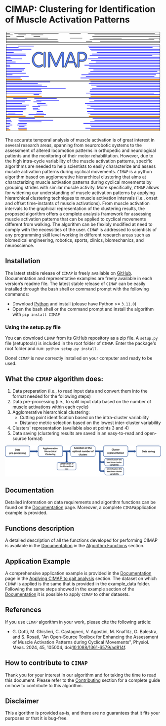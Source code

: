 # CIMAP: Clustering for Identification of Muscle Activation Patterns

<img  src="https://github.com/Biolab-PoliTO/CIMAP/blob/main/docs/source/_static/Logo.png" width="600"/>

The accurate temporal analysis of muscle activation is of great interest in several research areas, spanning from neurorobotic systems to the assessment of altered locomotion patterns in orthopedic and neurological patients and the monitoring of their motor rehabilitation. However, due to the high intra-cycle variability of the muscle activation patterns, specific algorithms are needed to help scientists to easily characterize and assess muscle activation patterns during cyclical movements. ```CIMAP``` is a python algorithm based on agglomerative hierarchical clustering that aims at characterizing muscle activation patterns during cyclical movements by grouping strides with similar muscle activity. More specifically, ```CIMAP``` allows for widening our understanding of muscle activation patterns by applying hierarchical clustering techniques to muscle activation intervals (i.e., onset and offset time-instants of muscle activations). From muscle activation intervals to the graphical representation of the clustering results, the proposed algorithm offers a complete analysis framework for assessing muscle activation patterns that can be applied to cyclical movements different from walking. The algorithm can be flexibly modified at need to comply with the necessities of the user. ```CIMAP``` is addressed to scientists of any programming skill level working in different research areas such as biomedical engineering, robotics, sports, clinics, biomechanics, and neuroscience.

## Installation
The latest stable release of ```CIMAP``` is freely available on [GitHub](https://github.com/Biolab-PoliTO/CIMAP). Documentation and representative examples are freely available in each version’s readme file. The latest stable release of ```CIMAP``` can be easily installed through the bash shell or command prompt with the following commands:

-	Download [Python]( https://www.python.org/downloads/) and install (please have Python >= ```3.11.0```)
-	Open the bash shell or the command prompt and install the algorithm with ```pip install CIMAP```

### Using the setup.py file
You can download ```CIMAP``` from its GitHub repository as a zip file. A ```setup.py``` file (setuptools) is included in the root folder of ```CIMAP```. Enter the package's
root folder and run: ```python setup.py install```.

Done! ```CIMAP``` is now correctly installed on your computer and ready to be used.

## What the ```CIMAP``` algorithm does:
1.	Data preparation (i.e., to read input data and convert them into the format needed for the following steps)
2.	Data pre-processing (i.e., to split input data based on the number of muscle activations within each cycle)
3.	Agglomerative hierarchical clustering:
      -	Cutting point identification based on the intra-cluster variability
      -	Distance metric selection based on the lowest inter-cluster variability
4.	Clusters' representation (available also at points 3 and 4)
5.	Data saving (clustering results are saved in an easy-to-read and open-source format)

<img  src="https://github.com/Biolab-PoliTO/CIMAP/blob/main/docs/source/_static/CIMAPworkflow.png"/>

## Documentation
Detailed information on data requirements and algorithm functions can be found on the [Documentation](https://biolab-polito.github.io/CIMAP/index.html) page. Moreover, a complete ``CIMAP``application example is provided.

## Functions description
A detailed description of all the functions developed for performing CIMAP is available in the [Documentation](https://biolab-polito.github.io/CIMAP/index.html) in the [Algorithm Functions](https://biolab-polito.github.io/CIMAP/CIMAP.html) section.

## Application Example
A comprehensive application example is provided in the [Documentation](https://biolab-polito.github.io/CIMAP/index.html) page in the [Applying CIMAP to gait analysis](https://biolab-polito.github.io/CIMAP/example.html) section. The dataset on which ```CIMAP``` is applied is the same that is provided in the example_data folder. Following the same steps showed in the example section of the [Documentation](https://biolab-polito.github.io/CIMAP/index.html) it is possible to apply ```CIMAP``` to other datasets.

## References
If you use ```CIMAP``` algorithm in your work, please cite the following article:

- G. Dotti, M. Ghislieri, C. Castagneri, V. Agostini, M. Knaflitz, G. Balestra, and S. Rosati, "An Open-Source Toolbox for Enhancing the Assessment of Muscle Activation Patterns during Cyclical Movements",  Physiol. Meas. 2024, 45, 105004, doi:[10.1088/1361-6579/ad814f](https://doi.org/10.1088/1361-6579/ad814f).


## How to contribute to ``CIMAP``
Thank you for your interest in our algorithm and for taking the time to read this document. Please refer to the [Contributing]( https://biolab-polito.github.io/CIMAP/contribution.html) section for a complete guide on how to contribute to this algorithm.

## Disclaimer
This algorithm is provided as-is, and there are no guarantees that it fits your purposes or that it is bug-free.

